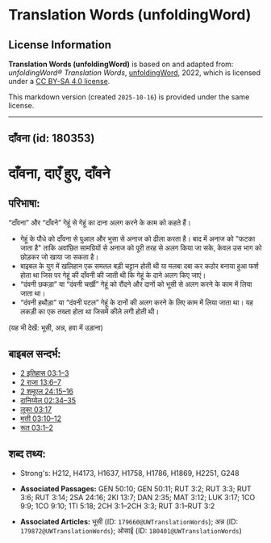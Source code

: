 # Translation Words (unfoldingWord)

## License Information

**Translation Words (unfoldingWord)** is based on and adapted from: _unfoldingWord® Translation Words_, [unfoldingWord](https://unfoldingword.org/utw), 2022, which is licensed under a [CC BY-SA 4.0 license](https://creativecommons.org/licenses/by-sa/4.0/legalcode.en).

This markdown version (created `2025-10-16`) is provided under the same license.



--------------------------------

## दाँवना (id: 180353)

दाँवना, दाएँ हुए, दाँवने
========================

परिभाषा:
--------

“दाँवना” और “दाँवने” गेहूं से गेहूं का दाना अलग करने के काम को कहते हैं।

* गेहूं के पौधे को दाँवना से पुआल और भुसा से अनाज को ढीला करता है। बाद में अनाज को "फटका जाता है" ताकि अवांछित सामग्रियों से अनाज को पूरी तरह से अलग किया जा सके, केवल उस भाग को छोड़कर जो खाया जा सकता है।
* बाइबल के युग में खलिहान एक समतल बड़ी चट्टान होती थी या मलबा दबा कर कठोर बनाया हुआ फर्श होता था जिस पर गेहूं की दाँवनी की जाती थी कि गेहूं के दाने अलग किए जाएं।
* “दंवनी छकड़ा” या “दंवनी चर्खी” गेहूं को रौंदने और दानों को भूसी से अलग करने के काम में लिया जाता था।
* “दंवनी हथौड़ा” या “दंवनी पटल” गेहूं के दानों की अलग करने के लिए काम में लिया जाता था। यह लकड़ी का एक तख्ता होता था जिसमें कीले लगी होती थी।

(यह भी देखें: भूसी, अन्न, हवा में उड़ाना)

बाइबल सन्दर्भ:
--------------

* [2 इतिहास 03:1–3](https://ref.ly/2Chr0:0)
* [2 राजा 13:6–7](https://ref.ly/2Kgs0:0)
* [2 शमूएल 24:15–16](https://ref.ly/2Sam0:0)
* [दानिय्येल 02:34–35](https://ref.ly/Dan2:34-Dan2:35)
* [लूका 03:17](https://ref.ly/Luke3:17)
* [मत्ती 03:10–12](https://ref.ly/Matt3:10-Matt3:12)
* [रूत 03:1–2](https://ref.ly/Ruth3:1-Ruth3:2)

शब्द तथ्य:
----------

* Strong's: H212, H4173, H1637, H1758, H1786, H1869, H2251, G248

* **Associated Passages:** GEN 50:10; GEN 50:11; RUT 3:2; RUT 3:3; RUT 3:6; RUT 3:14; 2SA 24:16; 2KI 13:7; DAN 2:35; MAT 3:12; LUK 3:17; 1CO 9:9; 1CO 9:10; 1TI 5:18; 2CH 3:1–2CH 3:3; RUT 3:1–RUT 3:2
* **Associated Articles:** भूसी (ID: `179660@UWTranslationWords`); अन्न (ID: `179872@UWTranslationWords`); ओसाई (ID: `180401@UWTranslationWords`)

